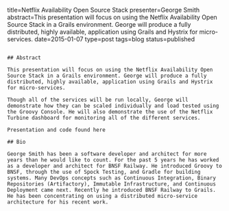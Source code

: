 title=Netflix Availability Open Source Stack
presenter=George Smith
abstract=This presentation will focus on using the Netflix Availability Open Source Stack in a Grails environment. George will produce a fully distributed, highly available, application using Grails and Hystrix for micro-services.
date=2015-01-07
type=post
tags=blog
status=published
~~~~~~

## Abstract

This presentation will focus on using the Netflix Availability Open Source Stack in a Grails environment. George will produce a fully distributed, highly available, application using Grails and Hystrix for micro-services.

Though all of the services will be run locally, George will demonstrate how they can be scaled individually and load tested using the Groovy Console. He will also demonstrate the use of the Netflix Turbine dashboard for monitoring all of the different services.

Presentation and code found here

## Bio

George Smith has been a software developer and architect for more years than he would like to count. For the past 5 years he has worked as a developer and architect for BNSF Railway. He introduced Groovy to BNSF, through the use of Spock Testing, and Gradle for building systems. Many DevOps concepts such as Continuous Integration, Binary Repositories (Artifactory), Immutable Infrastructure, and Continuous Deployment came next. Recently he introduced BNSF Railway to Grails. He has been concentrating on using a distributed micro-service architecture for his recent work.
